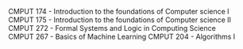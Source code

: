 CMPUT 174 - Introduction to the foundations of Computer science I </br >
CMPUT 175 - Introduction to the foundations of Computer science II </br >
CMPUT 272 - Formal Systems and Logic in Computing Science </br >
CMPUT 267 - Basics of Machine Learning
CMPUT 204 - Algorithms I
